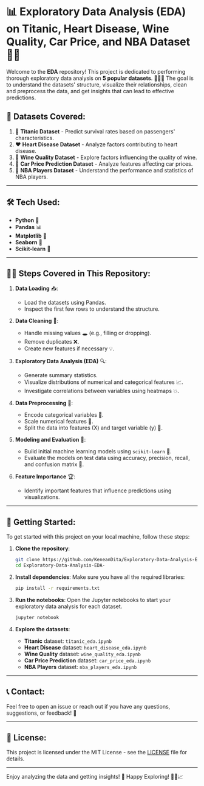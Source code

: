 # 📊 **Exploratory Data Analysis (EDA) on Titanic, Heart Disease, Wine Quality, Car Price, and NBA Dataset** 🧑‍💻

Welcome to the **EDA** repository! This project is dedicated to performing thorough exploratory data analysis on **5 popular datasets**. 🕵️‍♂️✨ The goal is to understand the datasets' structure, visualize their relationships, clean and preprocess the data, and get insights that can lead to effective predictions.

## 📂 **Datasets Covered**:
1. 🚢 **Titanic Dataset** - Predict survival rates based on passengers' characteristics.
2. ❤️ **Heart Disease Dataset** - Analyze factors contributing to heart disease.
3. 🍷 **Wine Quality Dataset** - Explore factors influencing the quality of wine.
4. 🚗 **Car Price Prediction Dataset** - Analyze features affecting car prices.
5. 🏀 **NBA Players Dataset** - Understand the performance and statistics of NBA players.

---

## 🛠️ **Tech Used**:
- **Python** 🐍
- **Pandas** 📊
- **Matplotlib** 🎨
- **Seaborn** 🌈
- **Scikit-learn** 🧠

---

## 🧑‍🔬 **Steps Covered in This Repository**:
1. **Data Loading** 📥:
   - Load the datasets using Pandas.
   - Inspect the first few rows to understand the structure.
  
2. **Data Cleaning** 🧼:
   - Handle missing values 🕳️ (e.g., filling or dropping).
   - Remove duplicates ❌.
   - Create new features if necessary 💡.

3. **Exploratory Data Analysis (EDA)** 🔍:
   - Generate summary statistics.
   - Visualize distributions of numerical and categorical features 📈.
   - Investigate correlations between variables using heatmaps 💥.

4. **Data Preprocessing** 🔧:
   - Encode categorical variables 🎯.
   - Scale numerical features 🧮.
   - Split the data into features (X) and target variable (y) 🎯.

5. **Modeling and Evaluation** 🎯:
   - Build initial machine learning models using `scikit-learn` 🤖.
   - Evaluate the models on test data using accuracy, precision, recall, and confusion matrix 🧮.
  
6. **Feature Importance** 🏆:
   - Identify important features that influence predictions using visualizations.

---

## 🚀 **Getting Started**:
To get started with this project on your local machine, follow these steps:

1. **Clone the repository**:
   ```bash
   git clone https://github.com/KeneanDita/Exploratory-Data-Analysis-EDA-
   cd Exploratory-Data-Analysis-EDA-
   ```

2. **Install dependencies**:
   Make sure you have all the required libraries:
   ```bash
   pip install -r requirements.txt
   ```

3. **Run the notebooks**:
   Open the Jupyter notebooks to start your exploratory data analysis for each dataset.
   ```bash
   jupyter notebook
   ```

4. **Explore the datasets**:
   - **Titanic** dataset: `titanic_eda.ipynb`
   - **Heart Disease** dataset: `heart_disease_eda.ipynb`
   - **Wine Quality** dataset: `wine_quality_eda.ipynb`
   - **Car Price Prediction** dataset: `car_price_eda.ipynb`
   - **NBA Players** dataset: `nba_players_eda.ipynb`

---

## 📞 **Contact**:
Feel free to open an issue or reach out if you have any questions, suggestions, or feedback! 💬

---

## 📄 **License**:
This project is licensed under the MIT License - see the [LICENSE](LICENSE) file for details.

---

Enjoy analyzing the data and getting insights! 🎉 Happy Exploring! 🧑‍🔬📈

